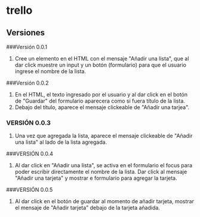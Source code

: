 # trello
## Versiones

###Versión 0.0.1
1. Cree un elemento en el HTML con el mensaje "Añadir una lista", que al dar click muestre un input y un botón (formulario) para que el usuario ingrese el nombre de la lista.

###Versión 0.0.2
1. En el HTML, el texto ingresado por el usuario y al dar click en el botón de "Guardar" del formulario aparecera como si fuera título de la lista.
2. Debajo del título, aparece el mensaje clickeable de "Añadir una tarjea".

### VERSIÓN 0.0.3
1. Una vez que agregada la lista, aparece el mensaje clickeable de "Añadir una lista" al lado de la lista agregada.

###VERSIÓN 0.0.4
1. Al dar click en "Añadir una lista", se activa en el formulario el focus para poder escribir directamente el nombre de la lista.
Dar click al mensaje "Añadir una tarjeta" y mostrar e formulario para agregar la tarjeta.

###VERSIÓN 0.0.5
1. Al dar click en el botón de guardar al momento de añadir tarjeta, mostrar el mensaje de "Añadir tarjeta" debajo de la tarjeta añadida.
